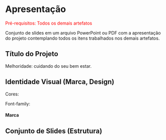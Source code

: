 # Apresentação

<span style="color:red">Pré-requisitos: Todos os demais artefatos</span>

Conjunto de slides em um arquivo PowerPoint ou PDF com a apresentação do projeto contemplando todos os itens trabalhados nos demais artefatos.

## Título do Projeto

Melhoridade: cuidando do seu bem estar.

## Identidade Visual (Marca, Design)

Cores:

Font-family:

#### Marca

## Conjunto de Slides (Estrutura)

